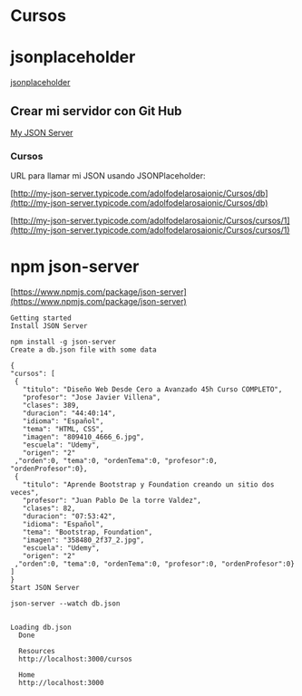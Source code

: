 # Cursos

# jsonplaceholder

[jsonplaceholder](https://jsonplaceholder.typicode.com/)

## Crear mi servidor con Git Hub

[My JSON Server](https://my-json-server.typicode.com/)

### Cursos

URL para llamar mi JSON usando JSONPlaceholder:

[http://my-json-server.typicode.com/adolfodelarosaionic/Cursos/db](http://my-json-server.typicode.com/adolfodelarosaionic/Cursos/db)

[http://my-json-server.typicode.com/adolfodelarosaionic/Cursos/cursos/1](http://my-json-server.typicode.com/adolfodelarosaionic/Cursos/cursos/1)

# npm json-server

[https://www.npmjs.com/package/json-server](https://www.npmjs.com/package/json-server)

```
Getting started
Install JSON Server

npm install -g json-server
Create a db.json file with some data

{
"cursos": [
 {
   "titulo": "Diseño Web Desde Cero a Avanzado 45h Curso COMPLETO",
   "profesor": "Jose Javier Villena",
   "clases": 389,
   "duracion": "44:40:14",
   "idioma": "Español",
   "tema": "HTML, CSS",
   "imagen": "809410_4666_6.jpg",
   "escuela": "Udemy",
   "origen": "2"
 ,"orden":0, "tema":0, "ordenTema":0, "profesor":0, "ordenProfesor":0},
 {
   "titulo": "Aprende Bootstrap y Foundation creando un sitio dos veces",
   "profesor": "Juan Pablo De la torre Valdez",
   "clases": 82,
   "duracion": "07:53:42",
   "idioma": "Español",
   "tema": "Bootstrap, Foundation",
   "imagen": "358480_2f37_2.jpg",
   "escuela": "Udemy",
   "origen": "2"
 ,"orden":0, "tema":0, "ordenTema":0, "profesor":0, "ordenProfesor":0}
]
}
Start JSON Server

json-server --watch db.json


Loading db.json
  Done

  Resources
  http://localhost:3000/cursos

  Home
  http://localhost:3000
```
